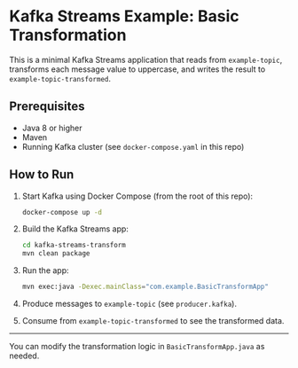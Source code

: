 # Kafka Streams Example: Basic Transformation

This is a minimal Kafka Streams application that reads from `example-topic`, transforms each message value to uppercase, and writes the result to `example-topic-transformed`.

## Prerequisites
- Java 8 or higher
- Maven
- Running Kafka cluster (see `docker-compose.yaml` in this repo)

## How to Run

1. Start Kafka using Docker Compose (from the root of this repo):
   ```sh
   docker-compose up -d
   ```

2. Build the Kafka Streams app:
   ```sh
   cd kafka-streams-transform
   mvn clean package
   ```

3. Run the app:
   ```sh
   mvn exec:java -Dexec.mainClass="com.example.BasicTransformApp"
   ```

4. Produce messages to `example-topic` (see `producer.kafka`).

5. Consume from `example-topic-transformed` to see the transformed data.

---

You can modify the transformation logic in `BasicTransformApp.java` as needed.

